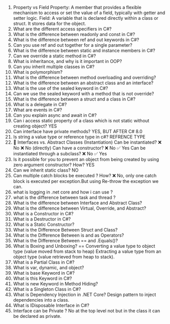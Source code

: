 1. Property vs Field
   Property: A member that provides a flexible mechanism to access or set the value of a field, typically with getter and setter logic.
   Field: A variable that is declared directly within a class or struct. It stores data for the object.
2. What are the different access specifiers in C#?
3. What is the difference between readonly and const in C#?
4. What is the difference between ref and out keywords in C#?
5. Can you use ref and out together for a single parameter?
6. What is the difference between static and instance members in C#?
7. Can we override a static method in C#?
8. What is inheritance, and why is it important in OOP?
9. Can you inherit multiple classes in C#?
10. What is polymorphism?
11. What is the difference between method overloading and overriding?
12. What is the difference between an abstract class and an interface?
13. What is the use of the sealed keyword in C#?
14. Can we use the sealed keyword with a method that is not override?
15. What is the difference between a struct and a class in C#?
16. What is a delegate in C#?
17. What are events in C#?
18. Can you explain async and await in C#?
19. Can i access static property of a class which is not static without creating object? YES
20. Can interface have private methods? YES, BUT AFTER C# 8.0
21. Is string a value type or reference type in c#? REFRENCE TYPE
22. 🔹 Interfaces vs. Abstract Classes (Instantiation)
    Can be instantiated?	                  ❌ No	  ❌ No (directly)
    Can have a constructor?	                ❌ No	  ✅ Yes
    Can be instantiated through a subclass?	❌ No	  ✅ Yes
23. Is it possible for you to prevent an object from being created by using zero argument constructor? How? YES
24. Can we inherit static class? NO
25. Can multiple catch blocks be executed ? How? ❌ No, only one catch block is executed per exception.But using Re-throw the exception we can.
26. what is logging in .net core and how i can use ?
27. what is the difference between task and thread ?
28. What is the difference between Interface and Abstract Class?
29. What is the difference between Virtual, Override, and Abstract?
30. What is a Constructor in C#?
31. What is a Destructor in C#?
32. What is a Static Constructor?
33. What is the Difference Between Struct and Class?
34. What is the Difference Between is and as Operators?
35. What is the Difference Between == and .Equals()?
36. What is Boxing and Unboxing?
==  Converting a value type to object type (value moved from stack to heap)
    Extracting a value type from an object type (value retrieved from heap to stack).
38. What is a Partial Class in C#?
39. What is var, dynamic, and object?
40. What is base Keyword in C#?
41. What is this Keyword in C#?
42. What is new Keyword in Method Hiding?
43. What is a Singleton Class in C#?
44. What is Dependency Injection in .NET Core? Design pattern to inject dependencies into a class.
45. What is IDisposable Interface in C#?
46. Interface can be Private ? No at the top level not but in the class it can be declared as private.

 
